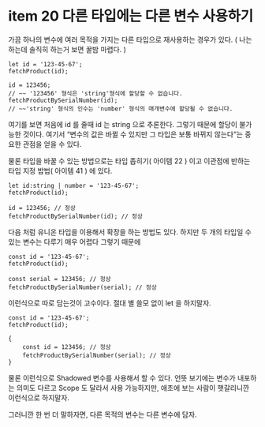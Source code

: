 
# item 20 다른 타입에는 다른 변수 사용하기

가끔 하나의 변수에 여러 목적을 가지는 다른 타입으로 재사용하는 경우가 있다. ( 나는 하는데 솔직히 하는거 보면 꿀밤 마렵다. )

```tsx
let id = '123-45-67';
fetchProduct(id);

id = 123456;
// ~~ '123456' 형식은 'string'형식에 할당할 수 없습니다.
fetchProductBySerialNumber(id);
// ~~'string' 형식의 인수는 'number' 형식의 매개변수에 할당될 수 없습니다.
```

여기를 보면 처음에 id 를 줄때 id 는 string 으로 추론한다. 그렇기 때문에 할당이 불가능한 것이다. 여기서 “변수의 값은 바뀔 수 있지만 그 타입은 보통 바뀌지 않는다”는 중요한 관점을 얻을 수 있다.

물론 타입을 바꿀 수 있는 방법으로는 타입 좁히기( 아이템 22 ) 이고 이관점에 반하는 타입 지정 밥법( 아이템 41 ) 에 있다. 

```tsx
let id:string | number = '123-45-67';
fetchProduct(id);

id = 123456; // 정상
fetchProductBySerialNumber(id); // 정상
```

다음 처럼 유니온 타입을 이용해서 확장을 하는 방법도 있다. 하지만 두 개의 타입일 수 있는 변수는 다루기 매우 어렵다 그렇기 때문에

```tsx
const id = '123-45-67';
fetchProduct(id);

const serial = 123456; // 정상
fetchProductBySerialNumber(serial); // 정상
```

이런식으로 따로 담는것이 고수이다. 절대 별 쓸모 없이 let 을 하지말자. 

```tsx
const id = '123-45-67';
fetchProduct(id);

{
	const id = 123456; // 정상
	fetchProductBySerialNumber(serial); // 정상
}
```

물론 이런식으로 Shadowed 변수를 사용해서 할 수 있다. 언뜻 보기에는 변수가 내포하는 의미도 다르고 Scope 도 달라서 사용 가능하지만, 애초에 보는 사람이 햇갈리니깐 이런식으로 하지말자.

그러니깐 한 번 더 말하자면, 다른 목적의 변수는 다른 변수에 담자.